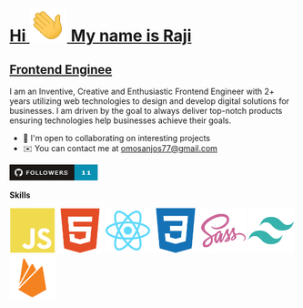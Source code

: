 # <u>**Hi <img src="image.png" alt="alt text"/> My name is Raji**</u>

## <u>**Frontend Enginee**</u>

I am an Inventive, Creative and Enthusiastic Frontend Engineer with 2+ years utilizing web technologies to design and develop digital solutions for businesses. I am driven by the goal to always deliver top-notch products ensuring technologies help businesses achieve their goals.

* 🤝  I'm open to collaborating on interesting projects
* ✉️  You can contact me at omosanjos77@gmail.com

[![alt text](image-1.png)](https://www.github.com/rajiss-ctrl)



**Skills**

<img src="image-2.png" alt="alt text" style="width: 80px; height: 80px;"> <img src="image-4.png" alt="alt text" style="width: 80px; height: 80px;"> <img src="image-5.png" alt="alt text" style="width: 80px; height: 80px;"> <img src="image-6.png" alt="alt text" style="width: 80px; height: 80px;"> <img src="image-7.png" alt="alt text" style="width: 80px; height: 80px;"> <img src="image-8.png" alt="alt text" style="width: 80px; height: 80px;"> <img src="image-9.png" alt="alt text" style="width: 80px; height: 80px;"> 
 